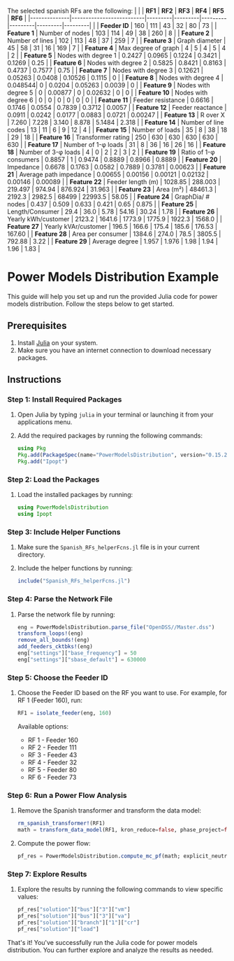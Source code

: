 

The selected spanish RFs are the following:
|              |                          | **RF1** | **RF2** | **RF3** | **RF4** | **RF5** | **RF6** |
|--------------|--------------------------|---------|---------|---------|---------|---------|---------|
|              | **Feeder ID**            | 160     | 111     | 43      | 32      | 80      | 73      |
| **Feature 1**  | Number of nodes          | 103     | 114     | 49      | 38      | 260     | 8       |
| **Feature 2**  | Number of lines          | 102     | 113     | 48      | 37      | 259     | 7       |
| **Feature 3**  | Graph diameter           | 45      | 58      | 31      | 16      | 169     | 7       |
| **Feature 4**  | Max degree of graph      | 4       | 5       | 4       | 5       | 4       | 2       |
| **Feature 5**  | Nodes with degree 1      | 0.2427  | 0.0965  | 0.1224  | 0.3421  | 0.1269  | 0.25    |
| **Feature 6**  | Nodes with degree 2      | 0.5825  | 0.8421  | 0.8163  | 0.4737  | 0.7577  | 0.75    |
| **Feature 7**  | Nodes with degree 3      | 0.12621 | 0.05263 | 0.0408  | 0.10526 | 0.1115  | 0       |
| **Feature 8**  | Nodes with degree 4      | 0.048544| 0       | 0.0204  | 0.05263 | 0.0039  | 0       |
| **Feature 9**  | Nodes with degree 5      | 0       | 0.00877 | 0       | 0.02632 | 0       | 0       |
| **Feature 10** | Nodes with degree 6      | 0       | 0       | 0       | 0       | 0       | 0       |
| **Feature 11** | Feeder resistance        | 0.6616  | 0.1746  | 0.0554  | 0.7839  | 0.3712  | 0.0057  |
| **Feature 12** | Feeder reactance         | 0.0911  | 0.0242  | 0.0177  | 0.0883  | 0.0721  | 0.00247 |
| **Feature 13** | R over X                 | 7.260   | 7.228   | 3.140   | 8.878   | 5.1484  | 2.318   |
| **Feature 14** | Number of line codes     | 13      | 11      | 6       | 9       | 12      | 4       |
| **Feature 15** | Number of loads          | 35      | 8       | 38      | 18      | 29      | 18      |
| **Feature 16** | Transformer rating       | 250     | 630     | 630     | 630     | 630     | 630     |
| **Feature 17** | Number of 1-φ loads      | 31      | 8       | 36      | 16      | 26      | 16      |
| **Feature 18** | Number of 3-φ loads      | 4       | 0       | 2       | 2       | 3       | 2       |
| **Feature 19** | Ratio of 1-φ consumers   | 0.8857  | 1       | 0.9474  | 0.8889  | 0.8966  | 0.8889  |
| **Feature 20** | Impedance                | 0.6678  | 0.1763  | 0.0582  | 0.7889  | 0.3781  | 0.00623 |
| **Feature 21** | Average path impedance   | 0.00655 | 0.00156 | 0.00121 | 0.02132 | 0.00146 | 0.00089 |
| **Feature 22** | Feeder length (m)        | 1028.85 | 288.003 | 219.497 | 974.94  | 876.924 | 31.963  |
| **Feature 23** | Area (m²)                | 48461.3 | 2192.3  | 2982.5  | 68499   | 22993.5 | 58.05   |
| **Feature 24** | GraphDia/ # nodes        | 0.437   | 0.509   | 0.633   | 0.421   | 0.65    | 0.875   |
| **Feature 25** | Length/Consumer          | 29.4    | 36.0    | 5.78    | 54.16   | 30.24   | 1.78    |
| **Feature 26** | Yearly kWh/customer      | 2123.2  | 1641.6  | 1773.9  | 1775.9  | 1922.3  | 1568.0  |
| **Feature 27** | Yearly kVAr/customer     | 196.5   | 166.6   | 175.4   | 185.6   | 176.53  | 167.60  |
| **Feature 28** | Area per consumer        | 1384.6  | 274.0   | 78.5    | 3805.5  | 792.88  | 3.22    |
| **Feature 29** | Average degree           | 1.957   | 1.976   | 1.98    | 1.94    | 1.96    | 1.83    |

# Power Models Distribution Example

This guide will help you set up and run the provided Julia code for power models distribution. Follow the steps below to get started.

## Prerequisites

1. Install [Julia](https://julialang.org/downloads/) on your system.
2. Make sure you have an internet connection to download necessary packages.

## Instructions

### Step 1: Install Required Packages

1. Open Julia by typing `julia` in your terminal or launching it from your applications menu.
2. Add the required packages by running the following commands:

    ```julia
    using Pkg
    Pkg.add(PackageSpec(name="PowerModelsDistribution", version="0.15.2"))
    Pkg.add("Ipopt")
    ```

### Step 2: Load the Packages

1. Load the installed packages by running:

    ```julia
    using PowerModelsDistribution
    using Ipopt
    ```

### Step 3: Include Helper Functions

1. Make sure the `Spanish_RFs_helperFcns.jl` file is in your current directory.
2. Include the helper functions by running:

    ```julia
    include("Spanish_RFs_helperFcns.jl")
    ```

### Step 4: Parse the Network File

1. Parse the network file by running:

    ```julia
    eng = PowerModelsDistribution.parse_file("OpenDSS//Master.dss")
    transform_loops!(eng)
    remove_all_bounds!(eng)
    add_feeders_cktbks!(eng)
    eng["settings"]["base_frequency"] = 50
    eng["settings"]["sbase_default"] = 630000
    ```

### Step 5: Choose the Feeder ID

1. Choose the Feeder ID based on the RF you want to use. For example, for RF 1 (Feeder 160), run:

    ```julia
    RF1 = isolate_feeder(eng, 160)
    ```

    Available options:
    - RF 1 - Feeder 160
    - RF 2 - Feeder 111
    - RF 3 - Feeder 43
    - RF 4 - Feeder 32
    - RF 5 - Feeder 80
    - RF 6 - Feeder 73

### Step 6: Run a Power Flow Analysis

1. Remove the Spanish transformer and transform the data model:

    ```julia
    rm_spanish_transformer!(RF1)
    math = transform_data_model(RF1, kron_reduce=false, phase_project=false)
    ```

2. Compute the power flow:

    ```julia
    pf_res = PowerModelsDistribution.compute_mc_pf(math; explicit_neutral=true, max_iter=20, multinetwork=true)
    ```

### Step 7: Explore Results

1. Explore the results by running the following commands to view specific values:

    ```julia
    pf_res["solution"]["bus"]["3"]["vm"]
    pf_res["solution"]["bus"]["3"]["va"]
    pf_res["solution"]["branch"]["1"]["cr"]
    pf_res["solution"]["load"]
    ```

That's it! You've successfully run the Julia code for power models distribution. You can further explore and analyze the results as needed.
